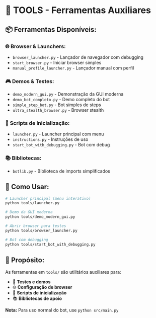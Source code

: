 # 🔧 TOOLS - Ferramentas Auxiliares

## 📦 **Ferramentas Disponíveis:**

### 🌐 **Browser & Launchers:**
- `browser_launcher.py` - Lançador de navegador com debugging
- `start_browser.py` - Iniciar browser simples
- `manual_profile_launcher.py` - Lançador manual com perfil

### 🎮 **Demos & Testes:**
- `demo_modern_gui.py` - Demonstração da GUI moderna
- `demo_bot_completo.py` - Demo completo do bot
- `simple_step_bot.py` - Bot simples de steps
- `ultra_stealth_browser.py` - Browser stealth

### 🚀 **Scripts de Inicialização:**
- `launcher.py` - Launcher principal com menu
- `instructions.py` - Instruções de uso
- `start_bot_with_debugging.py` - Bot com debug

### 📚 **Bibliotecas:**
- `botlib.py` - Biblioteca de imports simplificados

## 🚀 **Como Usar:**

```bash
# Launcher principal (menu interativo)
python tools/launcher.py

# Demo da GUI moderna
python tools/demo_modern_gui.py

# Abrir browser para testes
python tools/browser_launcher.py

# Bot com debugging
python tools/start_bot_with_debugging.py
```

## 🎯 **Propósito:**

As ferramentas em `tools/` são utilitários auxiliares para:
- 🧪 **Testes e demos**
- 🌐 **Configuração de browser**
- 🚀 **Scripts de inicialização**
- 📚 **Bibliotecas de apoio**

**Nota:** Para uso normal do bot, use `python src/main.py`
